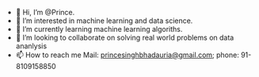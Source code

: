 - 👋 Hi, I’m @Prince.
- 👀 I’m interested in machine learning and data science.
- 🌱 I’m currently learning machine learning algoriths.
- 💞️ I’m looking to collaborate on solving real world problems on data ananlysis
- 📫 How to reach me Mail: princesinghbhadauria@gmail.com; 
                     phone: 91-8109158850

<!---
Prince-Singh-Bhadauria/Prince-Singh-Bhadauria is a ✨ special ✨ repository because its `README.md` (this file) appears on your GitHub profile.
You can click the Preview link to take a look at your changes.
--->
